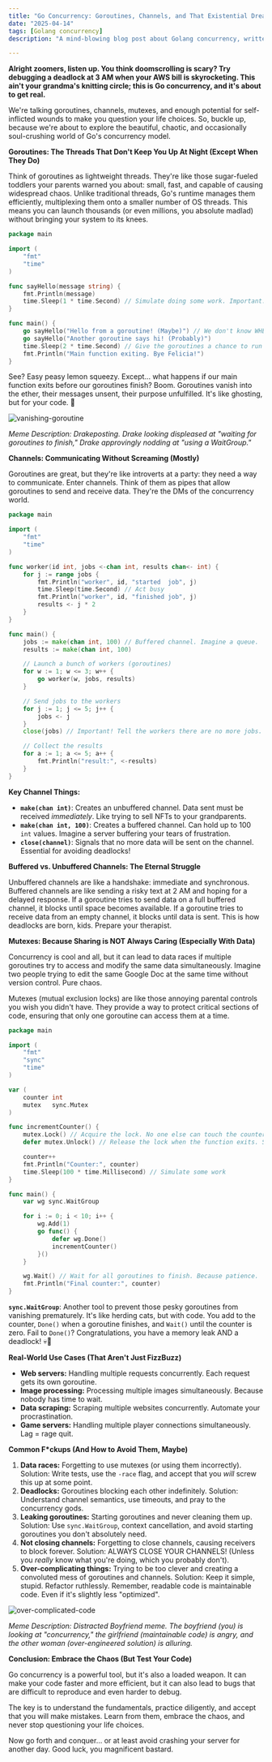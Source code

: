 ```yaml
---
title: "Go Concurrency: Goroutines, Channels, and That Existential Dread When Your Program Deadlocks"
date: "2025-04-14"
tags: [Golang concurrency]
description: "A mind-blowing blog post about Golang concurrency, written for chaotic Gen Z engineers. We're diving deep, fam. Prepare for goroutines, channels, mutexes, and the crippling fear of data races."

---
```


**Alright zoomers, listen up. You think doomscrolling is scary? Try debugging a deadlock at 3 AM when your AWS bill is skyrocketing. This ain't your grandma's knitting circle; this is Go concurrency, and it's about to get real.**

We're talking goroutines, channels, mutexes, and enough potential for self-inflicted wounds to make you question your life choices. So, buckle up, because we're about to explore the beautiful, chaotic, and occasionally soul-crushing world of Go's concurrency model.

**Goroutines: The Threads That Don't Keep You Up At Night (Except When They Do)**

Think of goroutines as lightweight threads. They're like those sugar-fueled toddlers your parents warned you about: small, fast, and capable of causing widespread chaos. Unlike traditional threads, Go's runtime manages them efficiently, multiplexing them onto a smaller number of OS threads. This means you can launch thousands (or even millions, you absolute madlad) without bringing your system to its knees.

```go
package main

import (
	"fmt"
	"time"
)

func sayHello(message string) {
	fmt.Println(message)
	time.Sleep(1 * time.Second) // Simulate doing some work. Important: LOOK BUSY.
}

func main() {
	go sayHello("Hello from a goroutine! (Maybe)") // We don't know WHEN it'll run, lol
	go sayHello("Another goroutine says hi! (Probably)")
	time.Sleep(2 * time.Second) // Give the goroutines a chance to run before the main function exits. Otherwise, ✨poof✨
	fmt.Println("Main function exiting. Bye Felicia!")
}
```

See? Easy peasy lemon squeezy. Except... what happens if our main function exits before our goroutines finish? Boom. Goroutines vanish into the ether, their messages unsent, their purpose unfulfilled.  It's like ghosting, but for your code. 👻

![vanishing-goroutine](https://i.kym-cdn.com/photos/images/newsfeed/001/496/866/92d.jpg)

*Meme Description: Drakeposting. Drake looking displeased at "waiting for goroutines to finish," Drake approvingly nodding at "using a WaitGroup."*

**Channels: Communicating Without Screaming (Mostly)**

Goroutines are great, but they're like introverts at a party: they need a way to communicate. Enter channels. Think of them as pipes that allow goroutines to send and receive data. They're the DMs of the concurrency world.

```go
package main

import (
	"fmt"
	"time"
)

func worker(id int, jobs <-chan int, results chan<- int) {
	for j := range jobs {
		fmt.Println("worker", id, "started  job", j)
		time.Sleep(time.Second) // Act busy
		fmt.Println("worker", id, "finished job", j)
		results <- j * 2
	}
}

func main() {
	jobs := make(chan int, 100) // Buffered channel. Imagine a queue.
	results := make(chan int, 100)

	// Launch a bunch of workers (goroutines)
	for w := 1; w <= 3; w++ {
		go worker(w, jobs, results)
	}

	// Send jobs to the workers
	for j := 1; j <= 5; j++ {
		jobs <- j
	}
	close(jobs) // Important! Tell the workers there are no more jobs.  Otherwise... deadlock city. 💀

	// Collect the results
	for a := 1; a <= 5; a++ {
		fmt.Println("result:", <-results)
	}
}
```

**Key Channel Things:**

*   **`make(chan int)`**: Creates an unbuffered channel. Data sent must be received *immediately*. Like trying to sell NFTs to your grandparents.
*   **`make(chan int, 100)`**: Creates a buffered channel. Can hold up to 100 `int` values. Imagine a server buffering your tears of frustration.
*   **`close(channel)`**:  Signals that no more data will be sent on the channel. Essential for avoiding deadlocks!

**Buffered vs. Unbuffered Channels: The Eternal Struggle**

Unbuffered channels are like a handshake: immediate and synchronous. Buffered channels are like sending a risky text at 2 AM and hoping for a delayed response. If a goroutine tries to send data on a full buffered channel, it blocks until space becomes available. If a goroutine tries to receive data from an empty channel, it blocks until data is sent. This is how deadlocks are born, kids. Prepare your therapist.

**Mutexes: Because Sharing is NOT Always Caring (Especially With Data)**

Concurrency is cool and all, but it can lead to data races if multiple goroutines try to access and modify the same data simultaneously.  Imagine two people trying to edit the same Google Doc at the same time without version control.  Pure chaos.

Mutexes (mutual exclusion locks) are like those annoying parental controls you wish you didn't have. They provide a way to protect critical sections of code, ensuring that only one goroutine can access them at a time.

```go
package main

import (
	"fmt"
	"sync"
	"time"
)

var (
	counter int
	mutex   sync.Mutex
)

func incrementCounter() {
	mutex.Lock() // Acquire the lock. No one else can touch the counter now!
	defer mutex.Unlock() // Release the lock when the function exits. SUPER IMPORTANT. Forget it and you're deadlocked.

	counter++
	fmt.Println("Counter:", counter)
	time.Sleep(100 * time.Millisecond) // Simulate some work
}

func main() {
	var wg sync.WaitGroup

	for i := 0; i < 10; i++ {
		wg.Add(1)
		go func() {
			defer wg.Done()
			incrementCounter()
		}()
	}

	wg.Wait() // Wait for all goroutines to finish. Because patience.
	fmt.Println("Final counter:", counter)
}
```

**`sync.WaitGroup`**: Another tool to prevent those pesky goroutines from vanishing prematurely. It's like herding cats, but with code. You add to the counter, `Done()` when a goroutine finishes, and `Wait()` until the counter is zero.  Fail to `Done()`? Congratulations, you have a memory leak AND a deadlock!  💀🙏

**Real-World Use Cases (That Aren't Just FizzBuzz)**

*   **Web servers:** Handling multiple requests concurrently. Each request gets its own goroutine.
*   **Image processing:** Processing multiple images simultaneously. Because nobody has time to wait.
*   **Data scraping:** Scraping multiple websites concurrently. Automate your procrastination.
*   **Game servers:** Handling multiple player connections simultaneously.  Lag = rage quit.

**Common F*ckups (And How to Avoid Them, Maybe)**

1.  **Data races:**  Forgetting to use mutexes (or using them incorrectly). Solution:  Write tests, use the `-race` flag, and accept that you *will* screw this up at some point.
2.  **Deadlocks:**  Goroutines blocking each other indefinitely. Solution: Understand channel semantics, use timeouts, and pray to the concurrency gods.
3.  **Leaking goroutines:**  Starting goroutines and never cleaning them up. Solution:  Use `sync.WaitGroup`, context cancellation, and avoid starting goroutines you don't absolutely need.
4.  **Not closing channels:** Forgetting to close channels, causing receivers to block forever. Solution: ALWAYS CLOSE YOUR CHANNELS! (Unless you *really* know what you're doing, which you probably don't).
5.  **Over-complicating things:** Trying to be too clever and creating a convoluted mess of goroutines and channels. Solution: Keep it simple, stupid. Refactor ruthlessly.  Remember, readable code is maintainable code. Even if it's slightly less "optimized".

![over-complicated-code](https://imgflip.com/i/63xfl0)

*Meme Description: Distracted Boyfriend meme. The boyfriend (you) is looking at "concurrency," the girlfriend (maintainable code) is angry, and the other woman (over-engineered solution) is alluring.*

**Conclusion: Embrace the Chaos (But Test Your Code)**

Go concurrency is a powerful tool, but it's also a loaded weapon. It can make your code faster and more efficient, but it can also lead to bugs that are difficult to reproduce and even harder to debug.

The key is to understand the fundamentals, practice diligently, and accept that you will make mistakes. Learn from them, embrace the chaos, and never stop questioning your life choices.

Now go forth and conquer… or at least avoid crashing your server for another day. Good luck, you magnificent bastard.
